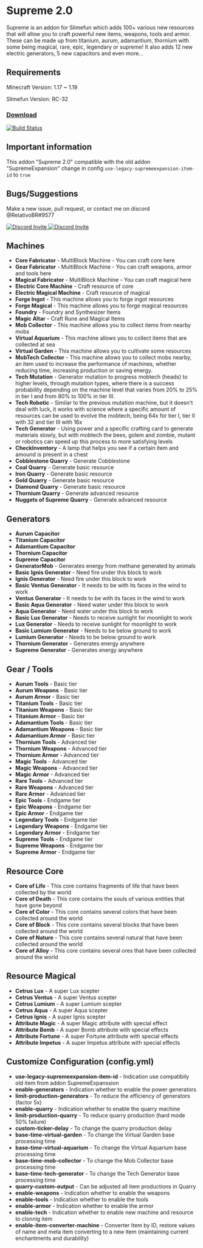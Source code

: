 # Supreme 2.0
Supreme is an addon for Slimefun which adds 100+ various new resources that will allow you to craft powerful new items, weapons, tools and armor. These can be made up from titanium, aurum, adamantium, thornium with some being magical, rare, epic, legendary or supreme! It also adds 12 new electric generators, 5 new capacitors and even more... 

## Requirements

Minecraft Version: 1.17 ~ 1.19

Slimefun Version: RC-32


### [Download](https://thebusybiscuit.github.io/builds/RelativoBR/Supreme/main/)
[![Build Status](https://thebusybiscuit.github.io/builds/RelativoBR/Supreme/main/badge.svg)](https://thebusybiscuit.github.io/builds/RelativoBR/Supreme/main)


## Important information
This addon "Supreme 2.0" compatible with the old addon "SupremeExpansion" change in config `use-legacy-supremeexpansion-item-id` to `true`


## Bugs/Suggestions

Make a new issue, pull request, or contact me on discord @RelativoBR#9577

<p>
  <a href="https://discord.gg/slimefun">
    <img src="https://discordapp.com/api/guilds/565557184348422174/widget.png?style=banner3" alt="Discord Invite"/>
  </a>
  <a href="https://discord.gg/SqD3gg5SAU">
    <img src="https://discordapp.com/api/guilds/809178621424041997/widget.png?style=banner3" alt="Discord Invite"/>
  </a>
</p>


## Machines
- **Core Fabricator** - MultiBlock Machine - You can craft core here
- **Gear Fabricator** - MultiBlock Machine - You can craft weapons, armor and tools here
- **Magical Fabricator** - MultiBlock Machine - You can craft magical here
- **Electric Core Machine** - Craft resource of core
- **Electric Magical Machine** - Craft resource of magical
- **Forge Ingot** - This machine allows you to forge ingot resources
- **Forge Magical** - This machine allows you to forge magical resources
- **Foundry** - Foundry and Synthesizer Items
- **Magic Altar** - Craft Rune and Magical Items
- **Mob Collector** - This machine allows you to collect items from nearby mobs
- **Virtual Aquarium** - This machine allows you to collect items that are collected at sea
- **Virtual Garden** - This machine allows you to cultivate some resources
- **MobTech Collector** - This machine allows you to collect mobs nearby, an item used to increase the performance of machines, whether reducing time, increasing production or saving energy.
- **Tech Mutation** - Generator mutation to progress mobtech (heads) to higher levels, through mutation types, where there is a success probability depending on the machine level that varies from 20% to 25% in tier I and from 80% to 100% in tier III.
- **Tech Robotic** - Similar to the previous mutation machine, but it doesn't deal with luck, it works with science where a specific amount of resources can be used to evolve the mobtech, being 64x for tier I, tier II with 32 and tier III with 16x
- **Tech Generator** - Using power and a specific crafting card to generate materials slowly, but with mobtech the bees, golem and zombie, mutant or robotics can speed up this process to more satisfying levels
- **CheckInventory** - A lamp that helps you see if a certain item and amound is present in a chest
- **Cobblestone Quarry** - Generate Cobblestone
- **Coal Quarry** - Generate basic resource
- **Iron Quarry** - Generate basic resource
- **Gold Quarry** - Generate basic resource
- **Diamond Quarry** - Generate basic resource
- **Thornium Quarry** - Generate advanced resource
- **Nuggets of Supreme Quarry** - Generate advanced resource


## Generators
- **Aurum Capacitor** 
- **Titanium Capacitor** 
- **Adamantium Capacitor** 
- **Thornium Capacitor** 
- **Supreme Capacitor**
- **GeneratorMob** - Generates energy from methane generated by animals
- **Basic Ignis Generator** - Need fire under this block to work
- **Ignis Generator** - Need fire under this block to work
- **Basic Ventus Generator** - It needs to be with its faces in the wind to work
- **Ventus Generator** - It needs to be with its faces in the wind to work
- **Basic Aqua Generator** - Need water under this block to work
- **Aqua Generator** - Need water under this block to work
- **Basic Lux Generator** - Needs to receive sunlight for moonlight to work
- **Lux Generator** - Needs to receive sunlight for moonlight to work
- **Basic Lumium Generator** - Needs to be below ground to work
- **Lumium Generator** - Needs to be below ground to work
- **Thornium Generator** - Generates energy anywhere
- **Supreme Generator** - Generates energy anywhere


## Gear / Tools
- **Aurum Tools** - Basic tier
- **Aurum Weapons** - Basic tier
- **Aurum Armor** - Basic tier
- **Titanium Tools** - Basic tier
- **Titanium Weapons** - Basic tier
- **Titanium Armor** - Basic tier
- **Adamantium Tools** - Basic tier
- **Adamantium Weapons** - Basic tier
- **Adamantium Armor** - Basic tier
- **Thornium Tools** - Advanced tier
- **Thornium Weapons** - Advanced tier
- **Thornium Armor** - Advanced tier
- **Magic Tools** - Advanced tier
- **Magic Weapons** - Advanced tier
- **Magic Armor** - Advanced tier
- **Rare Tools** - Advanced tier
- **Rare Weapons** - Advanced tier
- **Rare Armor** - Advanced tier
- **Epic Tools** - Endgame tier
- **Epic Weapons** - Endgame tier
- **Epic Armor** - Endgame tier
- **Legendary Tools** - Endgame tier
- **Legendary Weapons** - Endgame tier
- **Legendary Armor** - Endgame tier
- **Supreme Tools** - Endgame tier
- **Supreme Weapons** - Endgame tier
- **Supreme Armor** - Endgame tier


## Resource Core
- **Core of Life** - This core contains fragments of life that have been collected by the world
- **Core of Death** - This core contains the souls of various entities that have gone beyond
- **Core of Color** - This core contains several colors that have been collected around the world
- **Core of Block** - This core contains several blocks that have been collected around the world
- **Core of Nature** - This core contains several natural that have been collected around the world
- **Core of Alloy** - This core contains several ores that have been collected around the world


## Resource Magical
- **Cetrus Lux** - A super Lux scepter
- **Cetrus Ventus** - A super Ventus scepter
- **Cetrus Lumium** - A super Lumium scepter
- **Cetrus Aqua** - A super Aqua scepter
- **Cetrus Ignis** - A super Ignis scepter
- **Attribute Magic** - A super Magic attribute with special effect
- **Attribute Bomb** - A super Bomb attribute with special effects
- **Attribute Fortune** - A super Fortune attribute with special effects
- **Attribute Impetus** - A super Impetus attribute with special effects


## Customize Configuration (config.yml)

- **use-legacy-supremeexpansion-item-id** - Indication use compatibily old item from addon SupremeExpanssion
- **enable-generators** - Indication whether to enable the power generators
- **limit-production-generators** - To reduce the efficiency of generators (factor 5x)
- **enable-quarry** - Indication whether to enable the quarry machine
- **limit-production-quarry** - To reduce quarry production (hard mode 50% failure)
- **custom-ticker-delay** - To change the quarry production delay
- **base-time-virtual-garden** - To change the Virtual Garden base processing time
- **base-time-virtual-aquarium** - To change the Virtual Aquarium base processing time
- **base-time-mob-collector** - To change the Mob Collector base processing time
- **base-time-tech-generator** - To change the Tech Generator base processing time
- **quarry-custom-output** - Can be adjusted all item productions in Quarry
- **enable-weapons** - Indication whether to enable the weapons
- **enable-tools** - Indication whether to enable the tools
- **enable-armor** - Indication whether to enable the armor
- **enable-tech** - Indication whether to enable new machine and resource to clonnig item
- **enable-item-converter-machine** - Converter Item by ID, restore values of name and meta item converting to a new item (maintaining current enchantments and durability)
